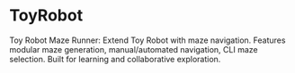 # ToyRobot
Toy Robot Maze Runner: Extend Toy Robot with maze navigation. Features modular maze generation, manual/automated navigation, CLI maze selection. Built for learning and collaborative exploration.
